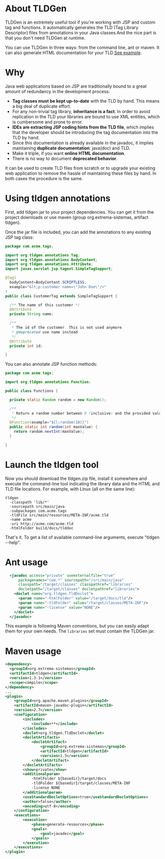 About TLDGen
===
TLDGen is an extremely useful tool if you're working with JSP and custom tag and functions. It automatically generates the TLD (Tag Library Descriptor) files from annotations in your Java classes.And the nice part is that you don't need TLDGen at runtime. 

You can use TLDGen in three ways: from the command line, ant or maven. It can also generate HTML documentation for your TLD [See example](http://loom.sourceforge.net/docs/loom-core/tlddoc/form.html).

Why
===

Java web applications based on JSP are traditionally bound to a great amount of redundancy in the development process:
<ul>
<li><b>Tag classes must be kept up-to-date</b> with the TLD by hand. This means a big deal of duplicate effort.</li>
<li>For any non-trivial tag library, <b>inheritance is a fact</b>. In order to avoid replication in the TLD your libraries are bound to use XML entities, which is cumbersome and prone to error.
</li>
<li><b>IDEs are extracting JSP coding hints from the TLD file</b>, which implies that the developer should be introducing the tag documentation into the TLD by hand.</li>
<li>Since this documentation is already available in the javadoc, it implies maintaining <b>duplicate documentation</b>: java(doc) and TLD.</li>
<li>Make it triple, if you want <b>online HTML documentation</b>.</li>
<li>There is no way to document <b>deprecated behavior</b>.</li>
</ul>

It can be used to create TLD files from scratch or to upgrade your existing web application to remove the hassle of maintaining these files by hand. In both cases the procedure is the same.

Using tldgen annotations
===

First, add tldgen.jar to your project dependencies. You can get it from the project downloads or use maven (group org.extrema-sistemas, artifact tldgen). 

Once the jar file is included, you can add the annotations to any existing JSP tag class:
```java
package com.acme.tags;

import org.tldgen.annotations.Tag;
import org.tldgen.annotations.BodyContent;
import org.tldgen.annotations.Attribute;
import javax.servlet.jsp.tagext.SimpleTagSupport;

@Tag(
  bodyContent=BodyContent.SCRIPTLESS,
  example="&lt;p:customer name=\"John Doe\"/>"
)
public class CustomerTag extends SimpleTagSupport {

  /** The name of this customer */
  @Attribute
  private String name;

  /** 
   * The id of the customer. This is not used anymore.
   * @deprecated use name instead
   */
  @Attribute
  private int id;

}
```

You can also annotate JSP function methods:

```java
package com.acme.tags;

import org.tldgen.annotations.Function;

public class Functions {

  private static Random random = new Random();

  /**
   * Return a random number between 0 (inclusive) and the provided value (exclusive)
   */
  @Function(example="${l:random(10)}")
  public static int random(int maxValue) {
    return random.nextInt(maxValue);
  }

}
```

Launch the tldgen tool
===

Now you should download the tldgen.zip file, install it somewhere and execute the command-line tool indicating the library data and the HTML and TLD file locations. For example, with Linux (all on the same line):

```
tldgen 
  -classpath 'lib/*' 
  -sourcepath src/main/java 
  -subpackages com.acme.tags 
  -tldFile src/main/resources/META-INF/acme.tld 
  -name acme 
  -uri http://acme.com/acme.tld 
  -htmlFolder build/docs/tlddoc
```

That's it. To get a list of available command-line arguments, execute "tldgen --help".

Ant usage
===

```xml
  <javadoc access="private" useexternalfile="true"
      packagenames="com.*" sourcepath="/src/main/java"
      classpath="/target/classes" classpathref="libraries"
      docletpath="/target/classes" docletpathref="libraries">
    <doclet name="org.tldgen.TldDoclet">
      <param name="-htmlFolder" value="/target/docs/tld"/>
      <param name="-tldFolder" value="/target/classes/META-INF"/>
      <param name="-license" value="NONE"/>
    </doclet>
  </javadoc>
```

This example is following Maven conventions, but you can easily adapt them for your own needs. The `libraries` set must contain the TLDGen jar.

Maven usage
===

```xml
<dependency>
  <groupId>org.extrema-sistemas</groupId>
  <artifactId>tldgen</artifactId>
  <version>1.3.1</version>
  <scope>compile</scope>
</dependency>
...
<plugin>
    <groupId>org.apache.maven.plugins</groupId>
    <artifactId>maven-javadoc-plugin</artifactId>
    <version>2.7</version>
    <configuration>
        <includes>
            <include>**</include>
        </includes>
        <doclet>org.tldgen.TldDoclet</doclet>
        <docletArtifacts>
            <docletArtifact>
                <groupId>org.extrema-sistemas</groupId>
                <artifactId>tldgen</artifactId>
                <version>1.3</version>
            </docletArtifact>
        </docletArtifacts>
        <show>private</show>
        <additionalparam>
            -htmlFolder ${basedir}/target/docs
            -tldFolder ${basedir}/target/classes/META-INF
            -license NONE
        </additionalparam>
        <useStandardDocletOptions>true</useStandardDocletOptions>
        <author>false</author>
        <encoding>utf-8</encoding>
    </configuration>
    <executions>
        <execution>
            <phase>generate-resources</phase>                                       
            <goals>
                <goal>javadoc</goal>
            </goals>
        </execution>
    </executions>
</plugin>
```

